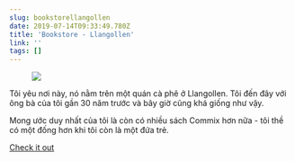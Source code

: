 ```yaml
---
slug: bookstorellangollen
date: 2019-07-14T09:33:49.780Z
title: 'Bookstore - Llangollen'
link: ''
tags: []
---
```

<figure><img src="/images/2019-07-14-bookstorellangollen-0.jpeg"></figure>

Tôi yêu nơi này, nó nằm trên một quán cà phê ở Llangollen. Tôi đến đây với ông bà của tôi gần 30 năm trước và bây giờ cũng khá giống như vậy.

Mong ước duy nhất của tôi là còn có nhiều sách Commix hơn nữa - tôi thề có một đống hơn khi tôi còn là một đứa trẻ.

[Check it out](http://booksllangollen.co.uk/)

